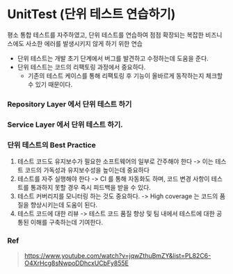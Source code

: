 # UnitTest (단위 테스트 연습하기)
평소 통합 테스트를 자주하였고, 단위 테스트를 연습하여 점점 확장되는 복잡한 비즈니스에도 사소한 에러를 발생시키지 않게 하기 위한 연습 <br>
- 단위 테스트는 개발 초기 단계에서 버그를 발견하고 수정하는데 도움을 준다.
- 단위 테스트는 코드의 리팩토링 과정에서 중요하다.
  - 기존의 테스트 케이스를 통해 리팩토링 후 기능이 올바르게 동작하는지 체크할 수 있기 때문이다.


### Repository Layer 에서 단위 테스트 하기




### Service Layer 에서 단위 테스트 하기.



### 단위 테스트의 Best Practice
1) 테스트 코드도 유지보수가 필요한 소프트웨어의 일부로 간주해야 한다 -> 이는 테스트 코드의 가독성과 유지보수성을 높이는데 중요하다
2) 테스트를 자주 실행해야 한다 -> CI 를 통해 자동화도 하며, 코드 변경 사항이 테스트를 통과하지 못할 경우 즉시 피드백을 받을 수 있다.
3) 테스트 커버리지를 모니터링 하는 것도 중요하다. -> High coverage 는 코드의 품질을 향상시키는데 도움이 된다.
4) 테스트 코드에 대한 리뷰 -> 테스트 코드 품질 향상 및 팀 내에서 테스트에 대한 공통된 이해를 구축하는데 기여한다.


### Ref
> https://www.youtube.com/watch?v=jqwZthuBmZY&list=PL82C6-O4XrHcg8sNwpoDDhcxUCbFy855E